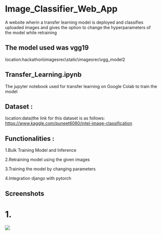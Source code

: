 # Image_Classifier_Web_App
A website wherin a transfer learning model is deployed and classifies uploaded images and gives the option to change the hyperparameters of the model while retraining
 
## The model used was vgg19
location:hackathon\imagesrec\static\imagesrec\vgg_model2

## Transfer_Learning.ipynb
The jupyter notebook used for transfer learning on Google Colab to train the model 

## Dataset :
location:data(the link for this dataset is as follows: https://www.kaggle.com/puneet6060/intel-image-classification

## Functionalities :
1.Bulk Training Model and Inference

2.Retraining model using the given images

3.Training the model by changing parameters

4.Integration django with pytorch

## Screenshots
# 1.
![](../main/screenshots/First.png?raw=true)
